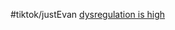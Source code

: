 #tiktok/justEvan [dysregulation is high](https://www.tiktok.com/@evan.just.ev4n/video/6915549707947347205)